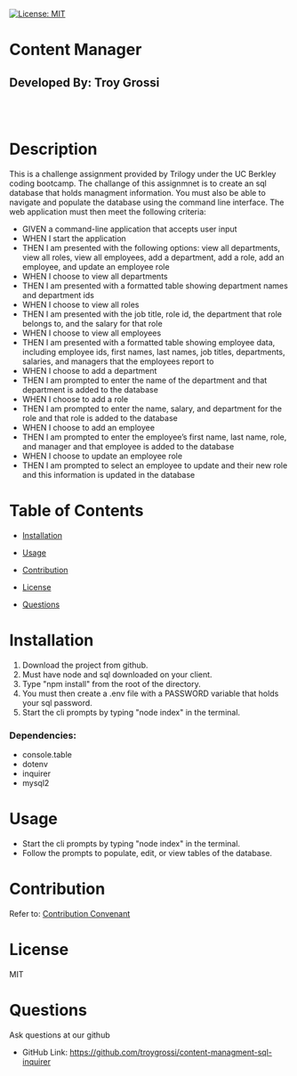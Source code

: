 [![License: MIT](https://img.shields.io/badge/License-MIT-yellow.svg)](https://opensource.org/licenses/MIT)

# Content Manager

## Developed By: Troy Grossi

</br>
</br>

# Description

This is a challenge assignment provided by Trilogy under the UC Berkley coding bootcamp. The challange of this assignmnet is to create an sql database that holds managment information. You must also be able to navigate and populate the database using the command line interface. The web application must then meet the following criteria:
- GIVEN a command-line application that accepts user input
- WHEN I start the application
- THEN I am presented with the following options: view all departments, view all roles, view all employees, add a department, add a role, add an employee, and update an employee role
- WHEN I choose to view all departments
- THEN I am presented with a formatted table showing department names and department ids
- WHEN I choose to view all roles
- THEN I am presented with the job title, role id, the department that role belongs to, and the salary for that role
- WHEN I choose to view all employees
- THEN I am presented with a formatted table showing employee data, including employee ids, first names, last names, job titles, departments, salaries, and managers that the employees report to
- WHEN I choose to add a department
- THEN I am prompted to enter the name of the department and that department is added to the database
- WHEN I choose to add a role
- THEN I am prompted to enter the name, salary, and department for the role and that role is added to the database
- WHEN I choose to add an employee
- THEN I am prompted to enter the employee’s first name, last name, role, and manager and that employee is added to the database
- WHEN I choose to update an employee role
- THEN I am prompted to select an employee to update and their new role and this information is updated in the database 
# Table of Contents

- [Installation](#installation)

- [Usage](#usage)

- [Contribution](#contribution)

- [License](#license)

<!---->

- [Questions](#questions)

# Installation

1) Download the project from github. 
2) Must have node and sql downloaded on your client. 
3) Type "npm install" from the root of the directory.
4) You must then create a .env file with a PASSWORD variable that holds your sql password.
5) Start the cli prompts by typing "node index" in the terminal.

### Dependencies: 
- console.table
- dotenv
- inquirer
- mysql2

# Usage

- Start the cli prompts by typing "node index" in the terminal.
- Follow the prompts to populate, edit, or view tables of the database.


# Contribution

Refer to:
[Contribution Convenant](https://www.contributor-covenant.org/version/2/0/code_of_conduct/code_of_conduct.md)

# License

MIT

# Questions

Ask questions at our github

- GitHub Link: https://github.com/troygrossi/content-managment-sql-inquirer
